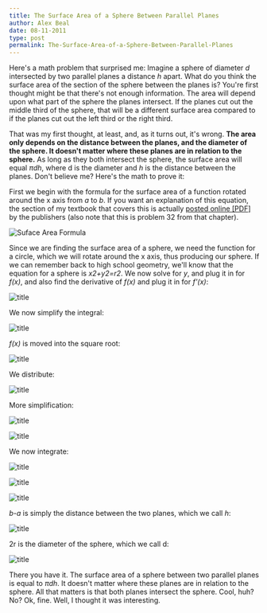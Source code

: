 ```yaml
---
title: The Surface Area of a Sphere Between Parallel Planes
author: Alex Beal
date: 08-11-2011
type: post
permalink: The-Surface-Area-of-a-Sphere-Between-Parallel-Planes
---
```


Here's a math problem that surprised me: Imagine a sphere of diameter *d* intersected by two parallel planes a distance *h* apart. What do you think the surface area of the section of the sphere between the planes is? You're first thought might be that there's not enough information. The area will depend upon what part of the sphere the planes intersect. If the planes cut out the middle third of the sphere, that will be a different surface area compared to if the planes cut out the left third or the right third.
 
That was my first thought, at least, and, as it turns out, it's wrong. **The area only depends on the distance between the planes, and the diameter of the sphere. It doesn't matter where these planes are in relation to the sphere.** As long as they both intersect the sphere, the surface area will equal *πdh*, where d is the diameter and *h* is the distance between the planes. Don't believe me? Here's the math to prove it:
 
First we begin with the formula for the surface area of a function rotated around the x axis from *a* to *b*. If you want an explanation of this equation, the section of my textbook that covers this is actually [posted online \[PDF\]](http://www.stewartcalculus.com/data/ESSENTIAL%20CALCULUS/upfiles/topics/ess_at_06_asr_stu.pdf) by the publishers (also note that this is problem 32 from that chapter).
 
![Suface Area Formula](http://media.usrsb.in/sa-sphere/1.png)
 
Since we are finding the surface area of a sphere, we need the function for a circle, which we will rotate around the x axis, thus producing our sphere. If we can remember back to high school geometry, we'll know that the equation for a sphere is *x2+y2=r2*. We now solve for *y*, and plug it in for *f(x)*, and also find the derivative of *f(x)* and plug it in for *f'(x)*:
 
![title](http://media.usrsb.in/sa-sphere/2.png)
  
We now simplify the integral:
 
![title](http://media.usrsb.in/sa-sphere/3.png)
 
*f(x)* is moved into the square root:
 
![title](http://media.usrsb.in/sa-sphere/4.png)
 
We distribute:
 
![title](http://media.usrsb.in/sa-sphere/5.png)
 
More simplification:
 
![title](http://media.usrsb.in/sa-sphere/6.png)
 
![title](http://media.usrsb.in/sa-sphere/7.png)
 
We now integrate:
 
![title](http://media.usrsb.in/sa-sphere/8.png)
 
![title](http://media.usrsb.in/sa-sphere/9.png)
 
![title](http://media.usrsb.in/sa-sphere/10.png)
 
*b-a* is simply the distance between the two planes, which we call *h*:
 
![title](http://media.usrsb.in/sa-sphere/11.png)
 
2r is the diameter of the sphere, which we call d:
 
![title](http://media.usrsb.in/sa-sphere/12.png)
 
There you have it. The surface area of a sphere between two parallel planes is equal to *πdh*. It doesn't matter where these planes are in relation to the sphere. All that matters is that both planes intersect the sphere. Cool, huh? No? Ok, fine. Well, I thought it was interesting.
